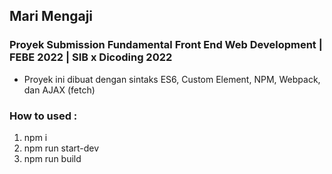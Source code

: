 ## Mari Mengaji
### Proyek Submission Fundamental Front End Web Development | FEBE 2022 | SIB x Dicoding 2022
* Proyek ini dibuat dengan sintaks ES6, Custom Element, NPM, Webpack, dan AJAX (fetch)
### How to used :
1. npm i
2. npm run start-dev
3. npm run build
